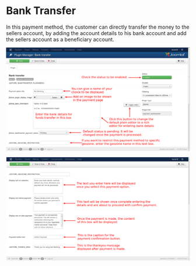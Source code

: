 # Bank Transfer

In this payment method, the customer can directly transfer the money to the sellers account, by adding the account details to his bank account and add the sellers account as a beneficiary account.

![Bank Transfer](pay_bank1.png)

![Bank Transfer](pay_bank2.png)